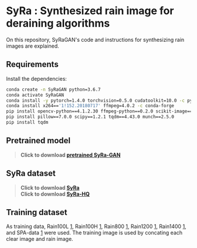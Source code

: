 # SyRa : Synthesized rain image for deraining algorithms
On this repository, SyRaGAN's code and instructions for synthesizing rain images are explained.

## Requirements
Install the dependencies:
```bash
conda create -n SyRaGAN python=3.6.7
conda activate SyRaGAN
conda install -y pytorch=1.4.0 torchvision=0.5.0 cudatoolkit=10.0 -c pytorch
conda install x264=='1!152.20180717' ffmpeg=4.0.2 -c conda-forge
pip install opencv-python==4.1.2.30 ffmpeg-python==0.2.0 scikit-image==0.16.2
pip install pillow==7.0.0 scipy==1.2.1 tqdm==4.43.0 munch==2.5.0
pip install tqdm
```


## Pretrained model
>**Click to download [pretrained SyRa-GAN](https://drive.google.com/file/d/1TGqwSroSOsS77J2rQVGXfCpT6jcI5fuQ/view?usp=sharing)**<br>


## SyRa dataset
>**Click to download [SyRa](https://drive.google.com/drive/folders/1SSLpAKuW6U2gPk6601agOMNeA5Kx5_zf?usp=sharing)**<br>
>**Click to download [SyRa-HQ](https://drive.google.com/drive/folders/1PUXDTdf0vGeZaH7sbc9xXCCTWM7ouwZ_?usp=sharing)**<br>

## Training dataset
As training data, Rain100L  [1](https://drive.google.com/drive/folders/1SSLpAKuW6U2gPk6601agOMNeA5Kx5_zf?usp=sharing), Rain100H [1](https://drive.google.com/drive/folders/1SSLpAKuW6U2gPk6601agOMNeA5Kx5_zf?usp=sharing), Rain800 [1](https://drive.google.com/drive/folders/1SSLpAKuW6U2gPk6601agOMNeA5Kx5_zf?usp=sharing), Rain1200 [1](https://drive.google.com/drive/folders/1SSLpAKuW6U2gPk6601agOMNeA5Kx5_zf?usp=sharing), Rain1400 [1](https://drive.google.com/drive/folders/1SSLpAKuW6U2gPk6601agOMNeA5Kx5_zf?usp=sharing), and SPA-data [1](https://drive.google.com/drive/folders/1SSLpAKuW6U2gPk6601agOMNeA5Kx5_zf?usp=sharing) were used.
The training image is used by concating each clear image and rain image.

